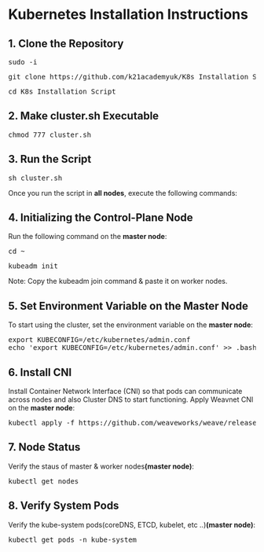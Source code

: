 <!DOCTYPE html>
<html lang="en">

<body>

<h1>Kubernetes Installation Instructions</h1>

<h2>1. Clone the Repository</h2>
<pre>sudo -i</pre>
<pre>git clone https://github.com/k21academyuk/K8s_Installation_Script.git</pre>
<pre>cd K8s_Installation_Script</pre>
<h2>2. Make cluster.sh Executable</h2>
<pre>chmod 777 cluster.sh</pre>

<h2>3. Run the Script</h2>
<pre>sh cluster.sh</pre>

<p>Once you run the script in <b>all nodes</b>, execute the following commands:</p>

<h2>4. Initializing the Control-Plane Node</h2>
<p>Run the following command on the <strong>master node</strong>:</p>
<pre>cd ~ </pre>
<pre>kubeadm init </pre>
<p>Note: Copy the kubeadm join command & paste it on worker nodes.</p>

<h2>5. Set Environment Variable on the Master Node</h2>
<p>To start using the cluster, set the environment variable on the <strong>master node</strong>:</p>
<pre>
export KUBECONFIG=/etc/kubernetes/admin.conf
echo 'export KUBECONFIG=/etc/kubernetes/admin.conf' >> .bashrc
</pre>

<h2>6. Install CNI</h2>
<p>Install Container Network Interface (CNI) so that pods can communicate across nodes and also Cluster DNS to start functioning. Apply Weavnet CNI on the <strong>master node</strong>:</p>
<pre>kubectl apply -f https://github.com/weaveworks/weave/releases/download/v2.8.1/weave-daemonset-k8s.yaml</pre>

<h2>7. Node Status</h2>
<p>Verify the staus of master & worker nodes<strong>(master node)</strong>:</p>
<pre>
kubectl get nodes
</pre>

<h2>8. Verify System Pods </h2>
<p>Verify the kube-system pods(coreDNS, ETCD, kubelet, etc ..)<strong>(master node)</strong>:</p>
<pre>kubectl get pods -n kube-system</pre>

</body>
</html>
</body>
</html>
